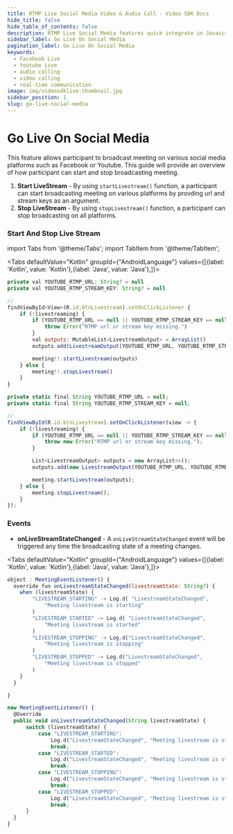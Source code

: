 ```yaml
---
title: RTMP Live Social Media Video & Audio Call - Video SDK Docs
hide_title: false
hide_table_of_contents: false
description: RTMP Live Social Media features quick integrate in Javascript, React JS, Android, IOS, React Native, Flutter with Video SDK to add live video & audio conferencing to your applications.
sidebar_label: Go Live On Social Media
pagination_label: Go Live On Social Media
keywords:
  - Facebook Live
  - Youtube Live
  - audio calling
  - video calling
  - real-time communication
image: img/videosdklive-thumbnail.jpg
sidebar_position: 1
slug: go-live-social-media
---
```


# Go Live On Social Media

This feature allows participant to broadcast meeting on various social media platforms such as Facebook or Youtube.
This guide will provide an overview of how participant can start and stop broadcasting meeting.

1. **Start LiveStream** - By using `startLivestream()` function, a participant can start broadcasting meeting on various platforms by provding url and stream keys as an argument.
2. **Stop LiveStream** - By using `stopLivestream()` function, a participant can stop broadcasting on all platforms.

### Start And Stop Live Stream

import Tabs from '@theme/Tabs';
import TabItem from '@theme/TabItem';

<Tabs
defaultValue="Kotlin"
groupId={"AndroidLanguage"}
values={[{label: 'Kotlin', value: 'Kotlin'},{label: 'Java', value: 'Java'},]}>

<TabItem value="Kotlin">

```js
private val YOUTUBE_RTMP_URL: String? = null
private val YOUTUBE_RTMP_STREAM_KEY: String? = null

//
findViewById<View>(R.id.btnLivestream).setOnClickListener {
    if (!livestreaming) {
        if (YOUTUBE_RTMP_URL == null || YOUTUBE_RTMP_STREAM_KEY == null) {
            throw Error("RTMP url or stream key missing.")
        }
        val outputs: MutableList<LivestreamOutput> = ArrayList()
        outputs.add(LivestreamOutput(YOUTUBE_RTMP_URL, YOUTUBE_RTMP_STREAM_KEY))

        meeting!!.startLivestream(outputs)
    } else {
        meeting!!.stopLivestream()
    }
}
```

</TabItem>

<TabItem value="Java">

```js
private static final String YOUTUBE_RTMP_URL = null;
private static final String YOUTUBE_RTMP_STREAM_KEY = null;

//
findViewById(R.id.btnLivestream).setOnClickListener(view -> {
    if (!livestreaming) {
        if (YOUTUBE_RTMP_URL == null || YOUTUBE_RTMP_STREAM_KEY == null) {
            throw new Error("RTMP url or stream key missing.");
        }

        List<LivestreamOutput> outputs = new ArrayList<>();
        outputs.add(new LivestreamOutput(YOUTUBE_RTMP_URL, YOUTUBE_RTMP_STREAM_KEY));

        meeting.startLivestream(outputs);
    } else {
        meeting.stopLivestream();
    }
});
```

</TabItem>

</Tabs>

### Events

- **onLiveStreamStateChanged** - A `onLiveStreamStateChanged` event will be triggered any time the broadcasting state of a meeting changes.

<Tabs
defaultValue="Kotlin"
groupId={"AndroidLanguage"}
values={[{label: 'Kotlin', value: 'Kotlin'},{label: 'Java', value: 'Java'},]}>

<TabItem value="Kotlin">

```js
object : MeetingEventListener() {
  override fun onLivestreamStateChanged(livestreamState: String?) {
    when (livestreamState) {
        "LIVESTREAM_STARTING" -> Log.d( "LivestreamStateChanged",
            "Meeting livestream is starting"
        )
        "LIVESTREAM_STARTED" -> Log.d( "LivestreamStateChanged",
            "Meeting livestream is started"
        )
        "LIVESTREAM_STOPPING" -> Log.d("LivestreamStateChanged",
            "Meeting livestream is stopping"
        )
        "LIVESTREAM_STOPPED" -> Log.d("LivestreamStateChanged",
            "Meeting livestream is stopped"
        )
    }
  }

}
```

</TabItem>

<TabItem value="Java">

```js
new MeetingEventListener() {
  @Override
  public void onLivestreamStateChanged(String livestreamState) {
      switch (livestreamState) {
          case "LIVESTREAM_STARTING":
              Log.d("LivestreamStateChanged", "Meeting livestream is starting");
              break;
          case "LIVESTREAM_STARTED":
              Log.d("LivestreamStateChanged", "Meeting livestream is started");
              break;
          case "LIVESTREAM_STOPPING":
              Log.d("LivestreamStateChanged", "Meeting livestream is stopping");
              break;
          case "LIVESTREAM_STOPPED":
              Log.d("LivestreamStateChanged", "Meeting livestream is stopped");
              break;
      }
  }
}
```

</TabItem>

</Tabs>
